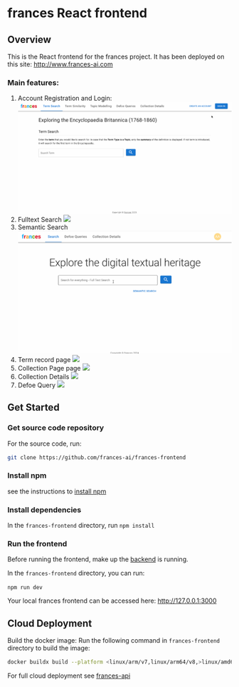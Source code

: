 # frances React frontend

## Overview

This is the React frontend for the frances project. It has been deployed on this site: http://www.frances-ai.com

### Main features:

1. Account Registration and Login:
![](screenshots/registration_login.gif)
2. Fulltext Search
![](screenshots/fulltext.gif)
3. Semantic Search
![](screenshots/semanticsearch.gif)
3. Term record page
![](screenshots/termrecord.gif)
4. Collection Page page
![](screenshots/page.gif)
5. Collection Details
![](screenshots/collectionDetails.gif)
6. Defoe Query
![](screenshots/defoequery.gif)


## Get Started

### Get source code repository

For the source code, run:

```bash
git clone https://github.com/frances-ai/frances-frontend
```

### Install npm

see the instructions to [install npm](https://docs.npmjs.com/downloading-and-installing-node-js-and-npm)

### Install dependencies

In the `frances-frontend` directory, run
`npm install`

### Run the frontend

Before running the frontend, make up the [backend](https://github.com/frances-ai/frances-api) is running.

In the `frances-frontend` directory, you can run:

`npm run dev`

Your local frances frontend can be accessed here: http://127.0.0.1:3000

## Cloud Deployment

Build the docker image: Run the following command in `frances-frontend` directory to build the image:
```bash
docker buildx build --platform <linux/arm/v7,linux/arm64/v8,>linux/amd64 --tag <docker username>/frances-front:latest --push .
```

For full cloud deployment see [frances-api](https://github.com/frances-ai/frances-api)
